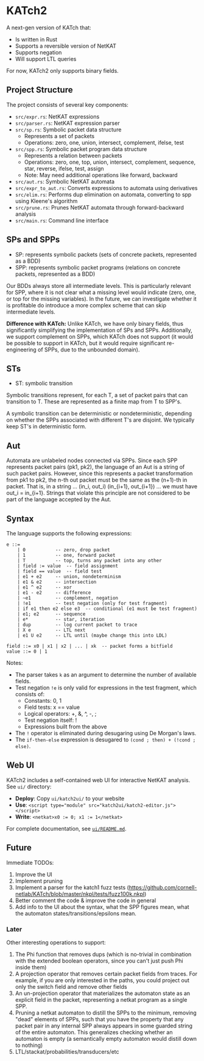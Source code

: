 # KATch2

A next-gen version of KATch that:
- Is written in Rust
- Supports a reversible version of NetKAT
- Supports negation
- Will support LTL queries

For now, KATch2 only supports binary fields.

## Project Structure

The project consists of several key components:

- `src/expr.rs`: NetKAT expressions
- `src/parser.rs`: NetKAT expression parser
- `src/sp.rs`: Symbolic packet data structure
  - Represents a set of packets
  - Operations: zero, one, union, intersect, complement, ifelse, test
- `src/spp.rs`: Symbolic packet program data structure
  - Represents a relation between packets
  - Operations: zero, one, top, union, intersect, complement, sequence, star, reverse, ifelse, test, assign
  - Note: May need additional operations like forward, backward
- `src/aut.rs`: Symbolic NetKAT automata
- `src/expr_to_aut.rs`: Converts expressions to automata using derivatives
- `src/elim.rs`: Performs dup elimination on automata, converting to spp using Kleene's algorithm
- `src/prune.rs`: Prunes NetKAT automata through forward-backward analysis
- `src/main.rs`: Command line interface

## SPs and SPPs

- SP: represents symbolic packets (sets of concrete packets, represented as a BDD)
- SPP: represents symbolic packet programs (relations on concrete packets, represented as a BDD)

Our BDDs always store all intermediate levels. This is particularly relevant for SPP, where it is not clear what a missing level would indicate (zero, one, or top for the missing variables). In the future, we can investigate whether it is profitable do introduce a more complex scheme that can skip intermediate levels.

**Difference with KATch:** Unlike KATch, we have only binary fields, thus significantly simplifying the implementation of SPs and SPPs. Additionally, we support complement on SPPs, which KATch does not support (it would be possible to support in KATch, but it would require significant re-engineering of SPPs, due to the unbounded domain).

## STs

- ST<T>: symbolic transition

Symbolic transitions represent, for each T, a set of packet pairs that can transition to T. These are represented as a finite map from T to SPP's. 

A symbolic transition can be deterministic or nondeterministic, depending on whether the SPPs associated with different T's are disjoint. We typically keep ST's in deterministic form.

## Aut

Automata are unlabeled nodes connected via SPPs. Since each SPP represents packet pairs (pk1, pk2), the language of an Aut is a string of such packet pairs. However, since this represents a packet transformation from pk1 to pk2, the n-th out packet must be the same as the (n+1)-th in packet. That is, in a string ... (in_i, out_i) (in_{i+1}, out_{i+1}) ... we must have out_i = in_{i+1}. Strings that violate this principle are not considered to be part of the language accepted by the Aut.

## Syntax

The language supports the following expressions:

```
e ::= 
    | 0           -- zero, drop packet
    | 1           -- one, forward packet
    | T           -- top, turns any packet into any other
    | field := value  -- field assignment
    | field == value  -- field test
    | e1 + e2     -- union, nondeterminism
    | e1 & e2     -- intersection
    | e1 ^ e2     -- xor
    | e1 - e2     -- difference
    | ~e1         -- complement, negation
    | !e1         -- test negation (only for test fragment)
    | if e1 then e2 else e3  -- conditional (e1 must be test fragment)
    | e1; e2      -- sequence
    | e*          -- star, iteration
    | dup         -- log current packet to trace
    | X e         -- LTL next
    | e1 U e2     -- LTL until (maybe change this into LDL)

field ::= x0 | x1 | x2 | ... | xk  -- packet forms a bitfield
value ::= 0 | 1
```

Notes:
- The parser takes `k` as an argument to determine the number of available fields.
- Test negation `!e` is only valid for expressions in the test fragment, which consists of:
  - Constants: 0, 1
  - Field tests: x == value
  - Logical operators: +, &, ^, -, ;
  - Test negation itself: !
  - Expressions built from the above
- The `!` operator is eliminated during desugaring using De Morgan's laws.
- The `if-then-else` expression is desugared to `(cond ; then) + (!cond ; else)`.

## Web UI

KATch2 includes a self-contained web UI for interactive NetKAT analysis. See `ui/` directory:

- **Deploy**: Copy `ui/katch2ui/` to your website
- **Use**: `<script type="module" src="katch2ui/katch2-editor.js"></script>`
- **Write**: `<netkat>x0 := 0; x1 := 1</netkat>`

For complete documentation, see [`ui/README.md`](ui/README.md).

## Future

Immediate TODOs:
1. Improve the UI
2. Implement pruning
3. Implement a parser for the katch1 fuzz tests (https://github.com/cornell-netlab/KATch/blob/master/nkpl/tests/fuzz100k.nkpl)
4. Better comment the code & improve the code in general
5. Add info to the UI about the syntax, what the SPP figures mean, what the automaton states/transitions/epsilons mean.

### Later

Other interesting operations to support:
1. The Phi function that removes dups (which is no-trivial in combination with the extended boolean operators, since you can't just push Phi inside them)
2. A projection operator that removes certain packet fields from traces. For example, if you are only interested in the paths, you could project out only the switch field and remove other fields
3. An un-projection operator that materializes the automaton state as an explicit field in the packet, representing a netkat program as a single SPP.
4. Pruning a netkat automaton to distill the SPPs to the minimum, removing "dead" elements of SPPs, such that you have the property that any packet pair in any internal SPP always appears in some guarded string of the entire automaton. This generalizes checking whether an automaton is empty (a semantically empty automaton would distill down to nothing)
5. LTL/stackat/probabilities/transducers/etc
